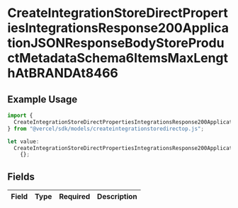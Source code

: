 # CreateIntegrationStoreDirectPropertiesIntegrationsResponse200ApplicationJSONResponseBodyStoreProductMetadataSchema6ItemsMaxLengthAtBRANDAt8466

## Example Usage

```typescript
import {
  CreateIntegrationStoreDirectPropertiesIntegrationsResponse200ApplicationJSONResponseBodyStoreProductMetadataSchema6ItemsMaxLengthAtBRANDAt8466,
} from "@vercel/sdk/models/createintegrationstoredirectop.js";

let value:
  CreateIntegrationStoreDirectPropertiesIntegrationsResponse200ApplicationJSONResponseBodyStoreProductMetadataSchema6ItemsMaxLengthAtBRANDAt8466 =
    {};
```

## Fields

| Field       | Type        | Required    | Description |
| ----------- | ----------- | ----------- | ----------- |